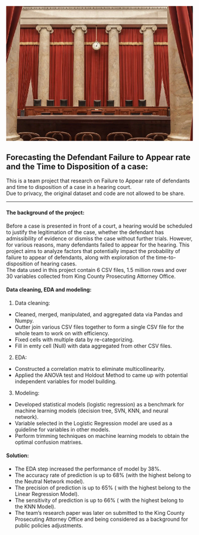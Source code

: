 <img src="hearing_court.png?raw=true"/>

## Forecasting the Defendant Failure to Appear rate and the Time to Disposition of a case:

This is a team project that research on Failure to Appear rate of defendants and time to disposition of a case in a hearing court.    
Due to privacy, the original dataset and code are not allowed to be share. 

---
#### The background of the project:
Before a case is presented in front of a court, a hearing would be scheduled to justify the legitimation of the case, whether the defendant has admissibility of evidence or dismiss the case without further trials. However, for various reasons, many defendants failed to appear for the hearing. This project aims to analyze factors that potentially impact the probability of failure to appear of defendants, along with exploration of the time-to-disposition of hearing cases.  
The data used in this project contain 6 CSV files, 1.5 million rows and over 30 variables collected from King County Prosecuting Attorney Office.  

#### Data cleaning, EDA and modeling: 
1. Data cleaning:
- Cleaned, merged, manipulated, and aggregated data  via Pandas and Numpy.  
- Outter join various CSV files together to form a single CSV file for the whole team to work on with efficiency.  
- Fixed cells with multiple data by re-categorizing.  
- Fill in emty cell (Null) with data aggregated from other CSV files.  
2. EDA: 
- Constructed a correlation matrix to eliminate multicollinearity.
- Applied the ANOVA test and Holdout Method to came up with potential independent variables for model building.  
3. Modeling: 
- Developed statistical models (logistic regression) as a benchmark for machine learning models (decision tree, SVN, KNN, and neural network).  
- Variable selected in the Logistic Regression model are used as a guideline for variables in other models.
- Perform trimming techniques on machine learning models to obtain the optimal confusion matrixes. 

#### Solution:   
- The EDA step increased the performance of model by 38%.    
- The accuracy rate of prediction is up to 68% (with the highest belong to the Neutral Network model).  
- The precision of prediction is up to 65% ( with the highest belong to the Linear Regression Model).
- The sensitivity of prediction is up to 66% ( with the highest belong to the KNN Model). 
- The team’s research paper was later on submitted to the King County Prosecuting Attorney Office and being considered as a background for public policies adjustments. 
